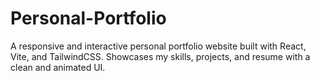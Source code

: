 # Personal-Portfolio
A responsive and interactive personal portfolio website built with React, Vite, and TailwindCSS. Showcases my skills, projects, and resume with a clean and animated UI.
